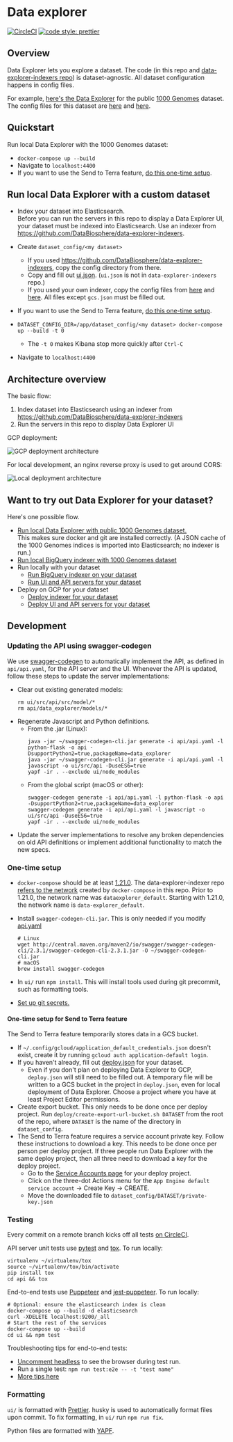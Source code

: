 # Data explorer

[![CircleCI](https://circleci.com/gh/DataBiosphere/data-explorer.svg?style=svg)](https://circleci.com/gh/DataBiosphere/data-explorer)
[![code style: prettier](https://img.shields.io/badge/code_style-prettier-ff69b4.svg?style=flat-square)](https://github.com/prettier/prettier)

## Overview

Data Explorer lets you explore a dataset. The code (in this repo and
[data-explorer-indexers repo](https://github.com/DataBiosphere/data-explorer-indexers))
is dataset-agnostic. All dataset configuration happens in config files.

For example, [here's the Data Explorer](https://test-data-explorer.appspot.com/)
for the public [1000 Genomes](http://www.internationalgenome.org/about) dataset.
The config files for this dataset are [here](https://github.com/DataBiosphere/data-explorer/tree/master/dataset_config/1000_genomes)
and [here](https://github.com/DataBiosphere/data-explorer-indexers/tree/master/dataset_config/1000_genomes).

## Quickstart

Run local Data Explorer with the 1000 Genomes dataset:

* `docker-compose up --build`
* Navigate to `localhost:4400`
* If you want to use the Send to Terra feature, [do this one-time setup](https://github.com/DataBiosphere/data-explorer#one-time-setup-for-send-to-terra-feature).

## Run local Data Explorer with a custom dataset

* Index your dataset into Elasticsearch.  
   Before you can run the servers in this repo to display a Data Explorer UI,
  your dataset must be indexed into Elasticsearch. Use an indexer from
  https://github.com/DataBiosphere/data-explorer-indexers.
* Create `dataset_config/<my dataset>`

  * If you used https://github.com/DataBiosphere/data-explorer-indexers, copy
    the config directory from there.
  * Copy and fill out [ui.json](https://github.com/DataBiosphere/data-explorer/tree/master/dataset_config/template/ui.json).
    (`ui.json` is not in `data-explorer-indexers` repo.)
  * If you used your own indexer, copy the config files from [here](https://github.com/DataBiosphere/data-explorer-indexers/tree/master/dataset_config/template)
    and [here](https://github.com/DataBiosphere/data-explorer/tree/master/dataset_config/template).
    All files except `gcs.json` must be filled out.

* If you want to use the Send to Terra feature, [do this one-time setup](https://github.com/DataBiosphere/data-explorer#one-time-setup-for-send-to-terra-feature).
* `DATASET_CONFIG_DIR=/app/dataset_config/<my dataset> docker-compose up --build -t 0`
  * The `-t 0` makes Kibana stop more quickly after `Ctrl-C`
* Navigate to `localhost:4400`

## Architecture overview

The basic flow:

1. Index dataset into Elasticsearch using an indexer from https://github.com/DataBiosphere/data-explorer-indexers
2. Run the servers in this repo to display Data Explorer UI

GCP deployment:

![GCP deployment architecture](https://i.imgur.com/bClb3Na.png)


For local development, an nginx reverse proxy is used to get around CORS:

![Local deployment architecture](https://i.imgur.com/IZLbPx9.png)

## Want to try out Data Explorer for your dataset?

Here's one possible flow.

- [Run local Data Explorer with public 1000 Genomes dataset.](https://github.com/DataBiosphere/data-explorer#quickstart)  
This makes sure docker and git are installed correctly. (A JSON cache of the
1000 Genomes indices is imported into Elasticsearch; no indexer is run.)
- [Run local BigQuery indexer with 1000 Genomes dataset](https://github.com/DataBiosphere/data-explorer-indexers/tree/master/bigquery#quickstart)
- Run locally with your dataset
  - [Run BigQuery indexer on your dataset](https://github.com/DataBiosphere/data-explorer-indexers/tree/master/bigquery#index-a-custom-dataset-locally)
  - [Run UI and API servers for your dataset](https://github.com/DataBiosphere/data-explorer#run-local-data-explorer-with-a-custom-dataset)
- Deploy on GCP for your dataset
  - [Deploy indexer for your dataset](https://github.com/DataBiosphere/data-explorer-indexers/tree/master/bigquery/deploy)
  - [Deploy UI and API servers for your dataset](https://github.com/DataBiosphere/data-explorer/tree/master/deploy)

## Development

### Updating the API using swagger-codegen

We use [swagger-codegen](https://github.com/swagger-api/swagger-codegen) to
automatically implement the API, as defined in `api/api.yaml`, for the API
server and the UI. Whenever the API is updated, follow these steps to
update the server implementations:

* Clear out existing generated models:
  ```
  rm ui/src/api/src/model/*
  rm api/data_explorer/models/*
  ```
* Regenerate Javascript and Python definitions.
  * From the .jar (Linux):
    ```
    java -jar ~/swagger-codegen-cli.jar generate -i api/api.yaml -l python-flask -o api -DsupportPython2=true,packageName=data_explorer
    java -jar ~/swagger-codegen-cli.jar generate -i api/api.yaml -l javascript -o ui/src/api -DuseES6=true
    yapf -ir . --exclude ui/node_modules
    ```
  * From the global script (macOS or other):
    ```
    swagger-codegen generate -i api/api.yaml -l python-flask -o api -DsupportPython2=true,packageName=data_explorer
    swagger-codegen generate -i api/api.yaml -l javascript -o ui/src/api -DuseES6=true
    yapf -ir . --exclude ui/node_modules
    ```
* Update the server implementations to resolve any broken dependencies on old API definitions or implement additional functionality to match the new specs.

### One-time setup

* `docker-compose` should be at least [1.21.0](https://github.com/docker/compose/releases/tag/1.21.0).
The data-explorer-indexer repo
[refers to the network](https://github.com/DataBiosphere/data-explorer-indexers/blob/master/bigquery/docker-compose.yml#L34)
created by `docker-compose` in this repo. Prior to 1.21.0, the network name was
`dataexplorer_default`. Starting with 1.21.0, the network name is
`data-explorer_default`.
* Install `swagger-codegen-cli.jar`. This is only needed if you modify
[api.yaml](https://github.com/DataBiosphere/data-explorer/blob/master/api/api.yaml)

  ```
  # Linux
  wget http://central.maven.org/maven2/io/swagger/swagger-codegen-cli/2.3.1/swagger-codegen-cli-2.3.1.jar -O ~/swagger-codegen-cli.jar
  # macOS
  brew install swagger-codegen
  ```
* In `ui/` run `npm install`. This will install tools used during git precommit,
  such as formatting tools.
* [Set up git secrets.](https://github.com/DataBiosphere/data-explorer/tree/master/hooks)

#### One-time setup for Send to Terra feature

The Send to Terra feature temporarily stores data in a GCS bucket.

* If `~/.config/gcloud/application_default_credentials.json` doesn't exist,
create it by running `gcloud auth application-default login`.
* If you haven't already, fill out [deploy.json](https://github.com/DataBiosphere/data-explorer-indexers/blob/master/dataset_config/template/deploy.json)
for your dataset.
  * Even if you don't plan on deploying Data Explorer to GCP,
`deploy.json` will still need to be filled out. A temporary file will be written to a
GCS bucket in the project in `deploy.json`, even for local deployment of Data
Explorer. Choose a project where you have at least Project Editor permissions.
* Create export bucket. This only needs to be done once per deploy project.
Run `deploy/create-export-url-bucket.sh DATASET` from the root of the repo,
where `DATASET` is the name of the directory in `dataset_config`.
* The Send to Terra feature requires a service account private key. Follow
these instructions to download a key. This needs to be done once per person
per deploy project. If three people run Data Explorer with the same deploy
project, then all three need to download a key for the deploy project.
  * Go to the [Service Accounts page](http://cloud.console.google.com/iam-admin/serviceaccounts)
  for your deploy project.
  * Click on the three-dot Actions menu for the
  `App Engine default service account` -> Create Key -> CREATE.
  * Move the downloaded file to `dataset_config/DATASET/private-key.json`

### Testing

Every commit on a remote branch kicks off all tests [on CircleCI](https://circleci.com/gh/DataBiosphere).

API server unit tests use [pytest](https://docs.pytest.org/en/latest/) and
[tox](https://tox.readthedocs.io/en/latest/). To run locally:

```
virtualenv ~/virtualenv/tox
source ~/virtualenv/tox/bin/activate
pip install tox
cd api && tox
```

End-to-end tests use [Puppeteer](https://github.com/GoogleChrome/puppeteer) and
[jest-puppeteer](https://github.com/smooth-code/jest-puppeteer).
To run locally:

```
# Optional: ensure the elasticsearch index is clean
docker-compose up --build -d elasticsearch
curl -XDELETE localhost:9200/_all
# Start the rest of the services
docker-compose up --build
cd ui && npm test
```
Troubleshooting tips for end-to-end tests:
- [Uncomment headless](https://github.com/DataBiosphere/data-explorer/blob/master/ui/jest-puppeteer.config.js)
to see the browser during test run.
- Run a single test: `npm run test:e2e -- -t "test name"`
- [More tips here](https://github.com/GoogleChrome/puppeteer#debugging-tips)

### Formatting

`ui/` is formatted with [Prettier](https://prettier.io/). husky is used to automatically format files upon commit. To fix formatting, in `ui/` run `npm run fix`.

Python files are formatted with [YAPF](https://github.com/google/yapf).
